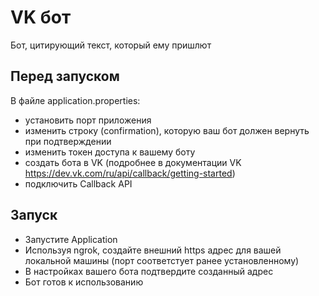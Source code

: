 # VK бот
Бот, цитирующий текст, который ему пришлют
## Перед запуском
В файле application.properties:
- установить порт приложения
- изменить строку (confirmation), которую ваш бот должен вернуть при подтверждении
- изменить токен доступа к вашему боту
- создать бота в VK (подробнее в документации VK https://dev.vk.com/ru/api/callback/getting-started)
- подключить Callback API

## Запуск
- Запустите Application
- Используя ngrok, создайте внешний https адрес для вашей локальной машины (порт соответстует ранее установленному)
- В настройках вашего бота подтвердите созданный адрес
- Бот готов к использованию
